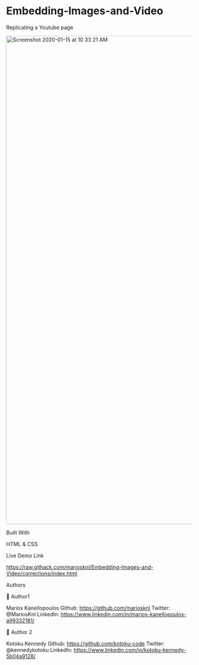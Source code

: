 # Embedding-Images-and-Video

Replicating a Youtube page

<img width="1315" alt="Screenshot 2020-01-15 at 10 33 21 AM" src="https://user-images.githubusercontent.com/50610396/72417935-8c755f80-3782-11ea-915e-68c2b1891d12.png">

Built With

HTML & CSS

Live Demo Link


https://raw.githack.com/mariosknl/Embedding-Images-and-Video/corrections/index.html



Authors

👤 Author1

Marios Kanellopoulos
Github: https://github.com/mariosknl
Twitter: @MariosKnl
Linkedln: https://www.linkedin.com/in/marios-kanellopoulos-a99332181/

👤 Author 2

Kotoku Kennedy
Github: https://github.com/kotoku-code
Twitter: @kennedykotoku
Linkedln: https://www.linkedin.com/in/kotoku-kennedy-5b04a9128/
